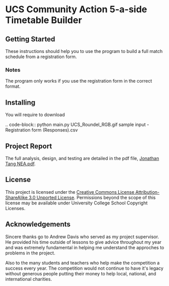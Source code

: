 # UCS Community Action 5-a-side Timetable Builder

## Getting Started
These instructions should help you to use the program to build a full match schedule from a registration form.

### Notes
The program only works if you use the registration form in the correct format. 

## Installing
You will require to download 

.. code-block:: python
	main.py
	UCS_Roundel_RGB.gif
	sample input - Registration form (Responses).csv

## Project Report
The full analysis, design, and testing are detailed in the pdf file, [Jonathan Tang NEA.pdf](https://github.com/jonathankytang/UCS-5-a-side-Timetabling/blob/master/Jonathan%20Tang%20NEA.pdf).

## License
This project is licensed under the [Creative Commons License Attribution-ShareAlike 3.0 Unported License](https://creativecommons.org/licenses/by-sa/3.0/). Permissions beyond the scope of this license may be available under University College School Copyright Licenses.

## Acknowledgements
Sincere thanks go to Andrew Davis who served as my project supervisor. He provided his time outside of lessons to give advice throughout my year and was extremely fundamental in helping me understand the approches to problems in the project.

Also to the many students and teachers who help make the competition a success every year. The competition would not continue to have it's legacy without generous people putting their money to help local, national, and international charities.